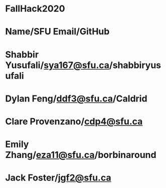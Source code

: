 # FallHack2020
# Name/SFU Email/GitHub
# Shabbir Yusufali/sya167@sfu.ca/shabbiryusufali
# Dylan Feng/ddf3@sfu.ca/Caldrid
# Clare Provenzano/cdp4@sfu.ca
# Emily Zhang/eza11@sfu.ca/borbinaround
# Jack Foster/jgf2@sfu.ca
